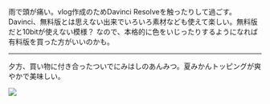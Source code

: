 雨で頭が痛い。vlog作成のためDavinci Resolveを触ったりして過ごす。Davinci、無料版とは思えない出来でいろいろ素材なども使えて楽しい。無料版だと10bitが使えない模様？ なので、本格的に色をいじったりするようになれば有料版を買った方がいいのかも。

---

夕方、買い物に付き合ったついでにみはしのあんみつ。夏みかんトッピングが爽やかで美味しい。

![](https://photos.apkas.net/medium/202406/20240623-173706.webp)
